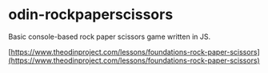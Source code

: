 # odin-rockpaperscissors

Basic console-based rock paper scissors game written in JS. 

[https://www.theodinproject.com/lessons/foundations-rock-paper-scissors](https://www.theodinproject.com/lessons/foundations-rock-paper-scissors)